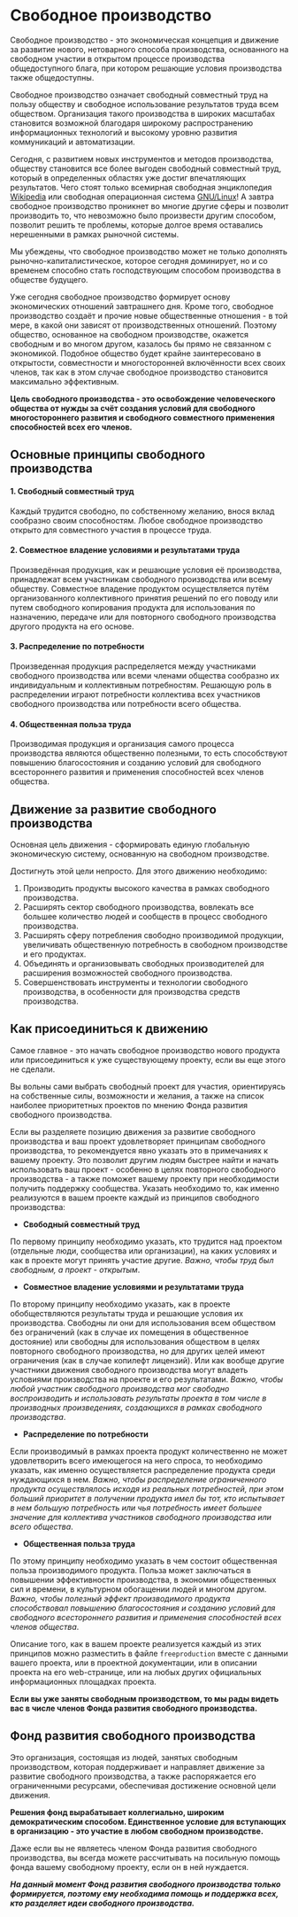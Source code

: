 # Свободное производство

Свободное производство - это экономическая концепция и движение за развитие нового, нетоварного способа производства, основанного на свободном участии в открытом процессе производства общедоступного блага, при котором решающие условия производства также общедоступны.

Свободное производство означает свободный совместный труд на пользу обществу и свободное использование результатов труда всем обществом. Организация такого производства в широких масштабах становится возможной благодаря широкому распространению информационных технологий и высокому уровню развития коммуникаций и автоматизации.

Сегодня, с развитием новых инструментов и методов производства, обществу становится все более выгоден свободный совместный труд, который в определенных областях уже достиг впечатляющих результатов. Чего стоят только всемирная свободная энциклопедия [Wikipedia](https://ru.wikipedia.org) или свободная операционная система [GNU/Linux](http://www.gnu.org/home.ru.html)! А завтра свободное производство проникнет во многие другие сферы и позволит производить то, что невозможно было произвести другим способом, позволит решить те проблемы, которые долгое время оставались нерешенными в рамках рыночной системы.

Мы убеждены, что свободное производство может не только дополнять рыночно-капиталистическое, которое сегодня доминирует, но и со временем способно стать господствующим способом производства в обществе будущего.

Уже сегодня свободное производство формирует основу экономических отношений завтрашнего дня. Кроме того, свободное производство создаёт и прочие новые общественные отношения - в той мере, в какой они зависят от производственных отношений. Поэтому общество, основанное на свободном производстве, окажется свободным и во многом другом, казалось бы прямо не связанном с экономикой. Подобное общество будет крайне заинтересовано в открытости, совместности и многосторонней включённости всех своих членов, так как в этом случае свободное производство становится максимально эффективным.

**Цель свободного производства - это освобождение человеческого общества от нужды за счёт создания условий для свободного многостороннего развития и свободного совместного применения способностей всех его членов.**

## Основные принципы свободного производства

#### 1. Свободный совместный труд

Каждый трудится свободно, по собственному желанию, внося вклад сообразно своим способностям. Любое свободное производство открыто для совместного участия в процессе труда.

#### 2. Совместное владение условиями и результатами труда

Произведённая продукция, как и решающие условия её производства, принадлежат всем участникам свободного производства или всему обществу. Совместное владение продуктом осуществляется путём организованного коллективного принятия решений по его поводу или путем свободного копирования продукта для использования по назначению, передаче или для повторного свободного производства другого продукта на его основе.

#### 3. Распределение по потребности

Произведенная продукция распределяется между участниками свободного производства или всеми членами общества сообразно их индивидуальным и коллективным потребностям. Решающую роль в распределении играют потребности коллектива всех участников свободного производства или потребности всего общества.

#### 4. Общественная польза труда

Производимая продукция и организация самого процесса производства являются общественно полезными, то есть способствуют повышению благосостояния и созданию условий для свободного всестороннего развития и применения способностей всех членов общества.

## Движение за развитие свободного производства

Основная цель движения - сформировать единую глобальную экономическую систему, основанную на свободном производстве.

Достигнуть этой цели непросто. Для этого движению необходимо:

1.  Производить продукты высокого качества в рамках свободного производства.
2.  Расширять сектор свободного производства, вовлекать все большее количество людей и сообществ в процесс свободного производства.
3.  Расширять сферу потребления свободно производимой продукции, увеличивать общественную потребность в свободном производстве и его продуктах.
4.  Объединять и организовывать свободных производителей для расширения возможностей свободного производства.
5.  Совершенствовать инструменты и технологии свободного производства, в особенности для производства средств производства.

## Как присоединиться к движению

Самое главное - это начать свободное производство нового продукта или присоединиться к уже существующему проекту, если вы еще этого не сделали.

Вы вольны сами выбрать свободный проект для участия, ориентируясь на собственные силы, возможности и желания, а также на список наиболее приоритетных проектов по мнению Фонда развития свободного производства.

Если вы разделяете позицию движения за развитие свободного производства и ваш проект удовлетворяет принципам свободного производства, то рекомендуется явно указать это в примечаниях к вашему проекту. Это позволит другим людям быстрее найти и начать использовать ваш проект - особенно в целях повторного свободного производства - а также поможет вашему проекту при необходимости получить поддержку сообщества. Указать необходимо то, как именно реализуются в вашем проекте каждый из принципов свободного производства:

*   **Свободный совместный труд**

  По первому принципу необходимо указать, кто трудится над проектом (отдельные люди, сообщества или организации), на каких условиях и как в проекте могут принять участие другие. _Важно, чтобы труд был свободным, а проект - открытым_.

*   **Совместное владение условиями и результатами труда**

  По второму принципу необходимо указать, как в проекте обобществляются результаты труда и решающие условия их производства. Свободны ли они для использования всем обществом без ограничений (как в случае их помещения в общественное достояние) или свободны для использования обществом в целях повторного свободного производства, но для других целей имеют ограничения (как в случае копилефт лицензий). Или как вообще другие участники движения свободного производства могут владеть условиями производства на проекте и его результатами. _Важно, чтобы любой участник свободного производства мог свободно воспроизводить и использовать результаты проекта в том числе в производных произведениях, создающихся в рамках свободного производства_.

*   **Распределение по потребности**

  Если производимый в рамках проекта продукт количественно не может удовлетворить всего имеющегося на него спроса, то необходимо указать, как именно осуществляется распределение продукта среди нуждающихся в нем. _Важно, чтобы распределение ограниченного продукта осуществлялось исходя из реальных потребностей, при этом больший приоритет в получении продукта имел бы тот, кто испытывает в нем большую потребность или чья потребность имеет большее значение для коллектива участников свободного производства или всего общества_.

*   **Общественная польза труда**

  По этому принципу необходимо указать в чем состоит общественная польза производимого продукта. Польза может заключаться в повышении эффективности производства, в экономии общественных сил и времени, в культурном обогащении людей и многом другом. _Важно, чтобы полезный эффект производимого продукта способствовал повышению благосостояния и созданию условий для свободного всестороннего развития и применения способностей всех членов общества_.

Описание того, как в вашем проекте реализуется каждый из этих принципов можно разместить в файле `freeproduction` вместе с данными вашего проекта, или в проектной документации, или в описании проекта на его web-странице, или на любых других официальных информационных площадках проекта.

**Если вы уже заняты свободным производством, то мы рады видеть вас в числе членов Фонда развития свободного производства.**

## Фонд развития свободного производства

Это организация, состоящая из людей, занятых свободным производством, которая поддерживает и направляет движение за развитие свободного производства, а также распоряжается его ограниченными ресурсами, обеспечивая достижение основной цели движения.

**Решения фонд вырабатывает коллегиально, широким демократическим способом. Единственное условие для вступающих в организацию - это участие в любом свободном производстве.**

Даже если вы не являетесь членом Фонда развития свободного производства, вы всегда можете рассчитывать на посильную помощь фонда вашему свободному проекту, если он в ней нуждается.

_**На данный момент Фонд развития свободного производства только формируется, поэтому ему необходима помощь и поддержка всех, кто разделяет идеи свободного производства.**_
